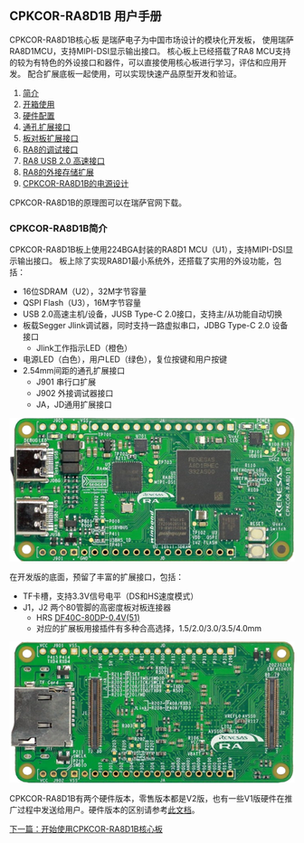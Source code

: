 ## CPKCOR-RA8D1B 用户手册

CPKCOR-RA8D1B核心板
是瑞萨电子为中国市场设计的模块化开发板，
使用瑞萨RA8D1MCU，支持MIPI-DSI显示输出接口。
核心板上已经搭载了RA8 MCU支持的较为有特色的外设接口和器件，可以直接使用核心板进行学习，评估和应用开发。
配合扩展底板一起使用，可以实现快速产品原型开发和验证。

1. [简介](#cpkcor-ra8d1b简介)
2. [开箱使用](02_unbox.md)
3. [硬件配置](03_hardware.md)
4. [通孔扩展接口](04_th_expansion.md)
5. [板对板扩展接口](05_btb_expansion.md)
6. [RA8的调试接口](06_debug.md)
7. [RA8 USB 2.0 高速接口](07_usbhs.md)
8. [RA8的外接存储扩展](08_storage.md)
9. [CPKCOR-RA8D1B的电源设计](09_powerdesign.md)

CPKCOR-RA8D1B的原理图可以在瑞萨官网下载。

### CPKCOR-RA8D1B简介

CPKCOR-RA8D1B板上使用224BGA封装的RA8D1 MCU（U1），支持MIPI-DSI显示输出接口。
板上除了实现RA8D1最小系统外，还搭载了实用的外设功能，包括：

- 16位SDRAM（U2），32M字节容量
- QSPI Flash（U3），16M字节容量
- USB 2.0高速主机/设备，JUSB Type-C 2.0接口，支持主/从功能自动切换
- 板载Segger Jlink调试器，同时支持一路虚拟串口，JDBG Type-C 2.0 设备接口
  - Jlink工作指示LED（橙色）
- 电源LED（白色），用户LED（绿色），复位按键和用户按键
- 2.54mm间距的通孔扩展接口
  - J901 串行口扩展
  - J902 外接调试器接口
  - JA，JD通用扩展接口

![alt text](images/01_overview/CPKCOR_RA8D1B_V1_Top.png)

在开发版的底面，预留了丰富的扩展接口，包括：

- TF卡槽，支持3.3V信号电平（DS和HS速度模式）
- J1，J2 两个80管脚的高密度板对板连接器
  - HRS [DF40C-80DP-0.4V(51)](https://item.szlcsc.com/279578.html)
  - 对应的扩展板用接插件有多种合高选择，1.5/2.0/3.0/3.5/4.0mm
  
![alt text](images/01_overview/CPKCOR_RA8D1B_V1_Bottom.png)

CPKCOR-RA8D1B有两个硬件版本，零售版本都是V2版，也有一些V1版硬件在推广过程中发送给用户。硬件版本的区别请参考[此文档](CPKCOR_RA8D1B_Version_Diff.md)。

[下一篇：开始使用CPKCOR-RA8D1B核心板](02_unbox.md)